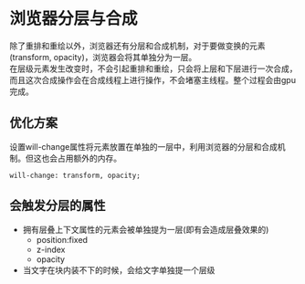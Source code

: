# 浏览器分层与合成

除了重排和重绘以外，浏览器还有分层和合成机制，对于要做变换的元素(transform, opacity)，浏览器会将其单独分为一层。  
在层级元素发生改变时，不会引起重排和重绘，只会将上层和下层进行一次合成，而且这次合成操作会在合成线程上进行操作，不会堵塞主线程。整个过程会由gpu完成。

## 优化方案

设置will-change属性将元素放置在单独的一层中，利用浏览器的分层和合成机制。但这也会占用额外的内存。

```
will-change: transform, opacity;
```

## 会触发分层的属性

- 拥有层叠上下文属性的元素会被单独提为一层(即有会造成层叠效果的)
  - position:fixed
  - z-index
  - opacity
- 当文字在块内装不下的时候，会给文字单独提一个层级